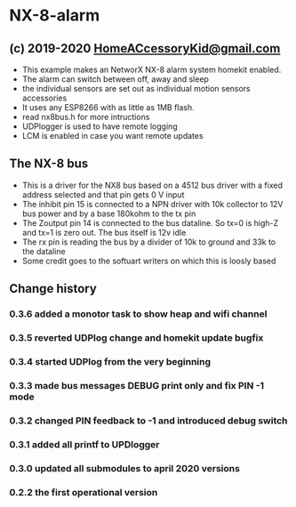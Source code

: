 # NX-8-alarm

## (c) 2019-2020 HomeACcessoryKid@gmail.com
 *  This example makes an NetworX NX-8 alarm system homekit enabled.
 *  The alarm can switch between off, away and sleep
 *  the individual sensors are set out as individual motion sensors accessories
 *  It uses any ESP8266 with as little as 1MB flash. 
 *  read nx8bus.h for more intructions
 *  UDPlogger is used to have remote logging
 *  LCM is enabled in case you want remote updates

## The NX-8 bus
 * This is a driver for the NX8 bus based on a 4512 bus driver with a fixed address selected and that pin gets 0 V input
 * The inhibit pin 15 is connected to a NPN driver with 10k collector to 12V bus power and by a base 180kohm to the tx pin 
 * The Zoutput pin 14 is connected to the bus dataline. So tx=0 is high-Z and tx=1 is zero out. The bus itself is 12v idle
 * The rx pin is reading the bus by a divider of 10k to ground and 33k to the dataline
 * Some credit goes to the softuart writers on which this is loosly based

## Change history
### 0.3.6 added a monotor task to show heap and wifi channel

### 0.3.5 reverted UDPlog change and homekit update bugfix

### 0.3.4 started UDPlog from the very beginning

### 0.3.3 made bus  messages DEBUG print only and fix PIN -1 mode

### 0.3.2 changed PIN feedback to -1 and introduced debug switch

### 0.3.1 added all printf to UPDlogger

### 0.3.0 updated all submodules to april 2020 versions

### 0.2.2 the first operational version